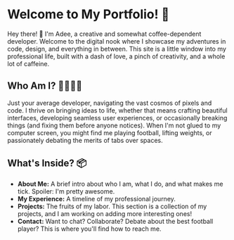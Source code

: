 # Welcome to My Portfolio! 🚀

Hey there! 👋 I'm Adee, a creative and somewhat coffee-dependent developer. Welcome to the digital nook where I showcase my adventures in code, design, and everything in between. This site is a little window into my professional life, built with a dash of love, a pinch of creativity, and a whole lot of caffeine.

## Who Am I? 🤷‍♂️🤷‍♀️

Just your average developer, navigating the vast cosmos of pixels and code. I thrive on bringing ideas to life, whether that means crafting beautiful interfaces, developing seamless user experiences, or occasionally breaking things (and fixing them before anyone notices). When I'm not glued to my computer screen, you might find me playing football, lifting weights, or passionately debating the merits of tabs over spaces.

## What's Inside? 📦

- **About Me:** A brief intro about who I am, what I do, and what makes me tick. Spoiler: I'm pretty awesome.
- **My Experience:** A timeline of my professional journey.
- **Projects:** The fruits of my labor. This section is a collection of my projects, and I am working on adding more interesting ones!
- **Contact:** Want to chat? Collaborate? Debate about the best football player? This is where you'll find how to reach me.